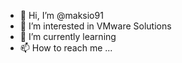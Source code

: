 - 👋 Hi, I’m @maksio91
- 👀 I’m interested in VMware Solutions
- 🌱 I’m currently learning 
- 📫 How to reach me ...

<!---
maksio91/maksio91 is a ✨ special ✨ repository because its `README.md` (this file) appears on your GitHub profile.
You can click the Preview link to take a look at your changes.
--->
